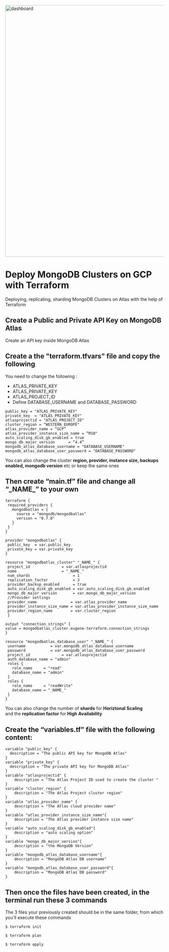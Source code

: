 <img src="https://miro.medium.com/max/1200/1*7olNOISjFpXVL5kkAGF-Iw.png" alt="dashboard" width="800">


# Deploy MongoDB Clusters on GCP with Terraform
Deploying, replicating, sharding MongoDB Clusters on Atlas with the help of Terraform


## Create a Public and Private API Key on MongoDB Atlas

Create an API key inside MongoDB Atlas

## Create a the "terraform.tfvars" file and copy the following 


You need to change the following :
- ATLAS_PRIVATE_KEY
- ATLAS_PRIVATE_KEY 
- ATLAS_PROJECT_ID 
- Define DATABASE_USERNAME and DATABASE_PASSWORD

```
public_key = "ATLAS_PRIVATE_KEY"
private_key  = "ATLAS_PRIVATE_KEY"
atlasprojectid = "ATLAS_PROJECT_ID"
cluster_region = “WESTERN_EUROPE"
atlas_provider_name = “GCP”
atlas_provider_instance_size_name = “M10"
auto_scaling_disk_gb_enabled = true
mongo_db_major_version   	= “4.4”
mongodb_atlas_database_username = "DATABASE_USERNAME"
mongodb_atlas_database_user_password = "DATABASE_PASSWORD"
```

You can also change the cluster <strong>region, provider, instance size, backups enabled, mongodb version</strong> etc or keep the same ones

## Then create <strong>“main.tf”</strong> file and change all “\_NAME_” to your own

```
terraform {
 required_providers {
   mongodbatlas = {
     source = "mongodb/mongodbatlas"
     version = "0.7.0"
   }
 }
}

provider "mongodbatlas" {
 public_key  = var.public_key
 private_key = var.private_key
}

resource "mongodbatlas_cluster" "_NAME_" {
 project_id              = var.atlasprojectid
 name                    = "_NAME_"
 num_shards                   = 1
 replication_factor           = 3
 provider_backup_enabled      = true
 auto_scaling_disk_gb_enabled = var.auto_scaling_disk_gb_enabled
 mongo_db_major_version       = var.mongo_db_major_version
 //Provider settings
 provider_name               = var.atlas_provider_name
 provider_instance_size_name = var.atlas_provider_instance_size_name
 provider_region_name        = var.cluster_region
 }

output "connection_strings" {
value = mongodbatlas_cluster.eugene-terraform.connection_strings
}

resource "mongodbatlas_database_user" "_NAME_" {
 username           = var.mongodb_atlas_database_username
 password           = var.mongodb_atlas_database_user_password
 project_id              = var.atlasprojectid
 auth_database_name = "admin"
 roles {
   role_name     = "read"
   database_name = "admin"
 }
 roles {
   role_name     = "readWrite"
   database_name = "_NAME_"
 }
}
```
You can also change the number of <strong>shards</strong> for <strong>Horiztonal Scaling</strong> <br />
and the <strong>replication factor</strong> for <strong>High Availability</strong>

## Create the “variables.tf” file with the following content:

```
variable "public_key" {
  description = "The public API key for MongoDB Atlas"
}
variable "private_key" {
  description = "The private API key for MongoDB Atlas"
}
variable "atlasprojectid" {
    description = "The Atlas Project ID used to create the cluster "
}
variable "cluster_region" {
    description = "The Atlas Project cluster region"
}
variable "atlas_provider_name" {
    description = "The Atlas cloud provider name"
}
variable "atlas_provider_instance_size_name"{
    description = "The Atlas provider instance size name"
}
variable "auto_scaling_disk_gb_enabled"{
    description = "auto scaling option"
}
variable "mongo_db_major_version"{
    description = "the MongoDB Version"
}
variable "mongodb_atlas_database_username"{
    description = "MongoDB Atlas DB username" 
}
variable "mongodb_atlas_database_user_password"{
    description = "MongoDB Atlas DB password" 
}
```

## Then once the files have been created, in the terminal run these 3 commands

The 3 files your previously created should be in the same folder, from which you'll execute these commands

```
$ terraform init
```
```
$ terraform plan
```
```
$ terraform apply
```


